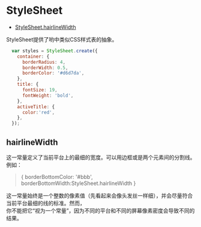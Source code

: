 # StyleSheet

- [StyleSheet.hairlineWidth](#hairlineWidth)


StyleSheet提供了哟中类似CSS样式表的抽象。  

```js
  var styles = StyleSheet.create({
    container: {
      borderRadius: 4,
      borderWidth: 0.5,
      borderColor: '#d6d7da',
    },
    title: {
      fontSize: 19,
      fontWeight: 'bold',
    },
    activeTitle: {
      color:'red',
    },
  });
```


## hairlineWidth 

这一常量定义了当前平台上的最细的宽度。可以用边框或是两个元素间的分割线。例如：  

> { borderBottomColor: '#bbb', borderBottomWidth:StyleSheet.hairlineWidth }  

这一常量始终是一个整数的像素值（先看起来会像头发丝一样细），并会尽量符合当前平台最细的线的标准。然而，  
你不能把它“视为一个常量”，因为不同的平台和不同的屏幕像素密度会导致不同的结果。  